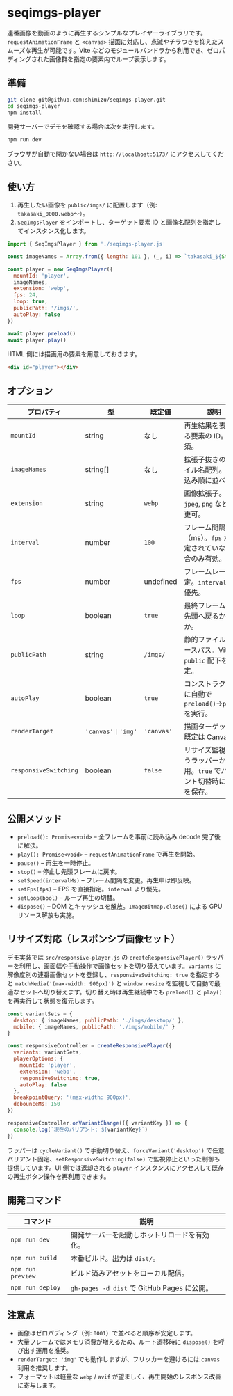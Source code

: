 # seqimgs-player

連番画像を動画のように再生するシンプルなプレイヤーライブラリです。`requestAnimationFrame` と `<canvas>` 描画に対応し、点滅やチラつきを抑えたスムーズな再生が可能です。Vite などのモジュールバンドラから利用でき、ゼロパディングされた画像群を指定の要素内でループ表示します。

## 準備

```bash
git clone git@github.com:shimizu/seqimgs-player.git
cd seqimgs-player
npm install
```

開発サーバーでデモを確認する場合は次を実行します。

```bash
npm run dev
```

ブラウザが自動で開かない場合は `http://localhost:5173/` にアクセスしてください。

## 使い方

1. 再生したい画像を `public/imgs/` に配置します（例: `takasaki_0000.webp`〜）。
2. `SeqImgsPlayer` をインポートし、ターゲット要素 ID と画像名配列を指定してインスタンス化します。

```js
import { SeqImgsPlayer } from './seqimgs-player.js'

const imageNames = Array.from({ length: 101 }, (_, i) => `takasaki_${String(i).padStart(4, '0')}`)

const player = new SeqImgsPlayer({
  mountId: 'player',
  imageNames,
  extension: 'webp',
  fps: 24,
  loop: true,
  publicPath: '/imgs/',
  autoPlay: false
})

await player.preload()
await player.play()
```

HTML 側には描画用の要素を用意しておきます。

```html
<div id="player"></div>
```

## オプション

| プロパティ          | 型                | 既定値        | 説明                                     |
| -------------- | ---------------- | ---------- | -------------------------------------- |
| `mountId`      | string           | なし         | 再生結果を表示する要素の ID。必須。                    |
| `imageNames`   | string[]         | なし         | 拡張子抜きのファイル名配列。読み込み順に並べる。               |
| `extension`    | string           | `webp`     | 画像拡張子。`avif`, `jpeg`, `png` などに変更可。    |
| `interval`     | number           | `100`      | フレーム間隔（ms）。`fps` が指定されていない場合のみ有効。      |
| `fps`          | number           | undefined  | フレームレート指定。`interval` より優先。             |
| `loop`         | boolean          | `true`     | 最終フレーム後に先頭へ戻るかどうか。                     |
| `publicPath`   | string           | `/imgs/`   | 静的ファイルのベースパス。Vite の `public` 配下を想定。    |
| `autoPlay`     | boolean          | `true`     | コンストラクタ後に自動で `preload()`→`play()` を実行。 |
| `renderTarget` | `'canvas'｜'img'` | `'canvas'` | 描画ターゲット。既定は Canvas。                    |
| `responsiveSwitching` | boolean | `false` | リサイズ監視を行うラッパーから利用。`true` でバリアント切替時に状態を保存。 |

## 公開メソッド

* `preload(): Promise<void>` – 全フレームを事前に読み込み decode 完了後に解決。
* `play(): Promise<void>` – `requestAnimationFrame` で再生を開始。
* `pause()` – 再生を一時停止。
* `stop()` – 停止し先頭フレームに戻す。
* `setSpeed(intervalMs)` – フレーム間隔を変更。再生中は即反映。
* `setFps(fps)` – FPS を直接指定。`interval` より優先。
* `setLoop(bool)` – ループ再生の切替。
* `dispose()` – DOM とキャッシュを解放。`ImageBitmap.close()` による GPU リソース解放も実施。

## リサイズ対応（レスポンシブ画像セット）

デモ実装では `src/responsive-player.js` の `createResponsivePlayer()` ラッパーを利用し、画面幅や手動操作で画像セットを切り替えています。`variants` に解像度別の連番画像セットを登録し、`responsiveSwitching: true` を指定すると `matchMedia('(max-width: 900px)')` と `window.resize` を監視して自動で最適なセットへ切り替えます。切り替え時は再生継続中でも `preload()` と `play()` を再実行して状態を復元します。

```js
const variantSets = {
  desktop: { imageNames, publicPath: './imgs/desktop/' },
  mobile: { imageNames, publicPath: './imgs/mobile/' }
}

const responsiveController = createResponsivePlayer({
  variants: variantSets,
  playerOptions: {
    mountId: 'player',
    extension: 'webp',
    responsiveSwitching: true,
    autoPlay: false
  },
  breakpointQuery: '(max-width: 900px)',
  debounceMs: 150
})

responsiveController.onVariantChange(({ variantKey }) => {
  console.log(`現在のバリアント: ${variantKey}`)
})
```

ラッパーは `cycleVariant()` で手動切り替え、`forceVariant('desktop')` で任意バリアント固定、`setResponsiveSwitching(false)` で監視停止といった制御も提供しています。UI 側では返却される `player` インスタンスにアクセスして既存の再生ボタン操作を再利用できます。

## 開発コマンド

| コマンド              | 説明                                     |
| ----------------- | -------------------------------------- |
| `npm run dev`     | 開発サーバーを起動しホットリロードを有効化。                 |
| `npm run build`   | 本番ビルド。出力は `dist/`。                     |
| `npm run preview` | ビルド済みアセットをローカル配信。                      |
| `npm run deploy`  | `gh-pages -d dist` で GitHub Pages に公開。 |

## 注意点

* 画像はゼロパディング（例: `0001`）で並べると順序が安定します。
* 大量フレームではメモリ消費が増えるため、ルート遷移時に `dispose()` を呼び出す運用を推奨。
* `renderTarget: 'img'` でも動作しますが、フリッカーを避けるには `canvas` 利用を推奨します。
* フォーマットは軽量な `webp` / `avif` が望ましく、再生開始のレスポンス改善に寄与します。
